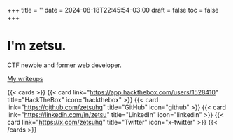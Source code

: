 +++
title = ''
date = 2024-08-18T22:45:54-03:00
draft = false
toc = false
+++

# I'm zetsu. 

CTF newbie and former web developer.

[My writeups](/book)

{{< cards >}}
  {{< card link="https://app.hackthebox.com/users/1528410" title="HackTheBox" icon="hackthebox" >}}
  {{< card link="https://github.com/zetsuhq" title="GitHub" icon="github" >}}
  {{< card link="https://linkedin.com/in/zetsu" title="LinkedIn" icon="linkedin" >}}
  {{< card link="https://x.com/zetsuhq" title="Twitter" icon="x-twitter" >}}
{{< /cards >}}